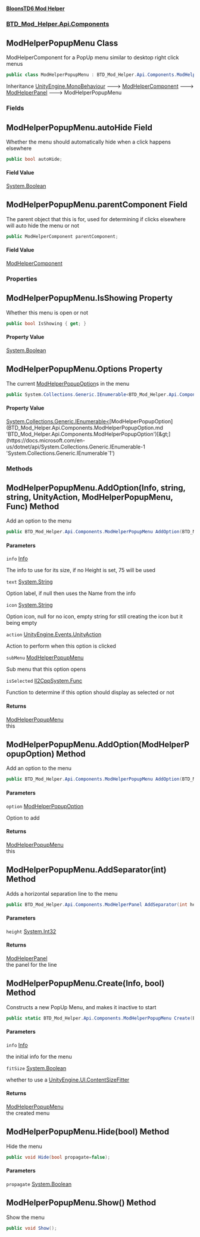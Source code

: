 #### [BloonsTD6 Mod Helper](README.md 'README')
### [BTD_Mod_Helper.Api.Components](README.md#BTD_Mod_Helper.Api.Components 'BTD_Mod_Helper.Api.Components')

## ModHelperPopupMenu Class

ModHelperComponent for a PopUp menu similar to desktop right click menus

```csharp
public class ModHelperPopupMenu : BTD_Mod_Helper.Api.Components.ModHelperPanel
```

Inheritance [UnityEngine.MonoBehaviour](https://docs.microsoft.com/en-us/dotnet/api/UnityEngine.MonoBehaviour 'UnityEngine.MonoBehaviour') &#129106; [ModHelperComponent](BTD_Mod_Helper.Api.Components.ModHelperComponent.md 'BTD_Mod_Helper.Api.Components.ModHelperComponent') &#129106; [ModHelperPanel](BTD_Mod_Helper.Api.Components.ModHelperPanel.md 'BTD_Mod_Helper.Api.Components.ModHelperPanel') &#129106; ModHelperPopupMenu
### Fields

<a name='BTD_Mod_Helper.Api.Components.ModHelperPopupMenu.autoHide'></a>

## ModHelperPopupMenu.autoHide Field

Whether the menu should automatically hide when a click happens elsewhere

```csharp
public bool autoHide;
```

#### Field Value
[System.Boolean](https://docs.microsoft.com/en-us/dotnet/api/System.Boolean 'System.Boolean')

<a name='BTD_Mod_Helper.Api.Components.ModHelperPopupMenu.parentComponent'></a>

## ModHelperPopupMenu.parentComponent Field

The parent object that this is for, used for determining if clicks elsewhere will auto hide the menu or not

```csharp
public ModHelperComponent parentComponent;
```

#### Field Value
[ModHelperComponent](BTD_Mod_Helper.Api.Components.ModHelperComponent.md 'BTD_Mod_Helper.Api.Components.ModHelperComponent')
### Properties

<a name='BTD_Mod_Helper.Api.Components.ModHelperPopupMenu.IsShowing'></a>

## ModHelperPopupMenu.IsShowing Property

Whether this menu is open or not

```csharp
public bool IsShowing { get; }
```

#### Property Value
[System.Boolean](https://docs.microsoft.com/en-us/dotnet/api/System.Boolean 'System.Boolean')

<a name='BTD_Mod_Helper.Api.Components.ModHelperPopupMenu.Options'></a>

## ModHelperPopupMenu.Options Property

The current [ModHelperPopupOption](BTD_Mod_Helper.Api.Components.ModHelperPopupOption.md 'BTD_Mod_Helper.Api.Components.ModHelperPopupOption')s in the menu

```csharp
public System.Collections.Generic.IEnumerable<BTD_Mod_Helper.Api.Components.ModHelperPopupOption> Options { get; }
```

#### Property Value
[System.Collections.Generic.IEnumerable&lt;](https://docs.microsoft.com/en-us/dotnet/api/System.Collections.Generic.IEnumerable-1 'System.Collections.Generic.IEnumerable`1')[ModHelperPopupOption](BTD_Mod_Helper.Api.Components.ModHelperPopupOption.md 'BTD_Mod_Helper.Api.Components.ModHelperPopupOption')[&gt;](https://docs.microsoft.com/en-us/dotnet/api/System.Collections.Generic.IEnumerable-1 'System.Collections.Generic.IEnumerable`1')
### Methods

<a name='BTD_Mod_Helper.Api.Components.ModHelperPopupMenu.AddOption(BTD_Mod_Helper.Api.Components.Info,string,string,UnityAction,BTD_Mod_Helper.Api.Components.ModHelperPopupMenu,Func_bool_)'></a>

## ModHelperPopupMenu.AddOption(Info, string, string, UnityAction, ModHelperPopupMenu, Func<bool>) Method

Add an option to the menu

```csharp
public BTD_Mod_Helper.Api.Components.ModHelperPopupMenu AddOption(BTD_Mod_Helper.Api.Components.Info info, string text=null, string icon=null, UnityAction action=null, BTD_Mod_Helper.Api.Components.ModHelperPopupMenu subMenu=null, Func<bool> isSelected=null);
```
#### Parameters

<a name='BTD_Mod_Helper.Api.Components.ModHelperPopupMenu.AddOption(BTD_Mod_Helper.Api.Components.Info,string,string,UnityAction,BTD_Mod_Helper.Api.Components.ModHelperPopupMenu,Func_bool_).info'></a>

`info` [Info](BTD_Mod_Helper.Api.Components.Info.md 'BTD_Mod_Helper.Api.Components.Info')

The info to use for its size, if no Height is set, 75 will be used

<a name='BTD_Mod_Helper.Api.Components.ModHelperPopupMenu.AddOption(BTD_Mod_Helper.Api.Components.Info,string,string,UnityAction,BTD_Mod_Helper.Api.Components.ModHelperPopupMenu,Func_bool_).text'></a>

`text` [System.String](https://docs.microsoft.com/en-us/dotnet/api/System.String 'System.String')

Option label, if null then uses the Name from the info

<a name='BTD_Mod_Helper.Api.Components.ModHelperPopupMenu.AddOption(BTD_Mod_Helper.Api.Components.Info,string,string,UnityAction,BTD_Mod_Helper.Api.Components.ModHelperPopupMenu,Func_bool_).icon'></a>

`icon` [System.String](https://docs.microsoft.com/en-us/dotnet/api/System.String 'System.String')

Option icon, null for no icon, empty string for still creating the icon but it being empty

<a name='BTD_Mod_Helper.Api.Components.ModHelperPopupMenu.AddOption(BTD_Mod_Helper.Api.Components.Info,string,string,UnityAction,BTD_Mod_Helper.Api.Components.ModHelperPopupMenu,Func_bool_).action'></a>

`action` [UnityEngine.Events.UnityAction](https://docs.microsoft.com/en-us/dotnet/api/UnityEngine.Events.UnityAction 'UnityEngine.Events.UnityAction')

Action to perform when this option is clicked

<a name='BTD_Mod_Helper.Api.Components.ModHelperPopupMenu.AddOption(BTD_Mod_Helper.Api.Components.Info,string,string,UnityAction,BTD_Mod_Helper.Api.Components.ModHelperPopupMenu,Func_bool_).subMenu'></a>

`subMenu` [ModHelperPopupMenu](BTD_Mod_Helper.Api.Components.ModHelperPopupMenu.md 'BTD_Mod_Helper.Api.Components.ModHelperPopupMenu')

Sub menu that this option opens

<a name='BTD_Mod_Helper.Api.Components.ModHelperPopupMenu.AddOption(BTD_Mod_Helper.Api.Components.Info,string,string,UnityAction,BTD_Mod_Helper.Api.Components.ModHelperPopupMenu,Func_bool_).isSelected'></a>

`isSelected` [Il2CppSystem.Func](https://docs.microsoft.com/en-us/dotnet/api/Il2CppSystem.Func 'Il2CppSystem.Func')

Function to determine if this option should display as selected or not

#### Returns
[ModHelperPopupMenu](BTD_Mod_Helper.Api.Components.ModHelperPopupMenu.md 'BTD_Mod_Helper.Api.Components.ModHelperPopupMenu')  
this

<a name='BTD_Mod_Helper.Api.Components.ModHelperPopupMenu.AddOption(BTD_Mod_Helper.Api.Components.ModHelperPopupOption)'></a>

## ModHelperPopupMenu.AddOption(ModHelperPopupOption) Method

Add an option to the menu

```csharp
public BTD_Mod_Helper.Api.Components.ModHelperPopupMenu AddOption(BTD_Mod_Helper.Api.Components.ModHelperPopupOption option);
```
#### Parameters

<a name='BTD_Mod_Helper.Api.Components.ModHelperPopupMenu.AddOption(BTD_Mod_Helper.Api.Components.ModHelperPopupOption).option'></a>

`option` [ModHelperPopupOption](BTD_Mod_Helper.Api.Components.ModHelperPopupOption.md 'BTD_Mod_Helper.Api.Components.ModHelperPopupOption')

Option to add

#### Returns
[ModHelperPopupMenu](BTD_Mod_Helper.Api.Components.ModHelperPopupMenu.md 'BTD_Mod_Helper.Api.Components.ModHelperPopupMenu')  
this

<a name='BTD_Mod_Helper.Api.Components.ModHelperPopupMenu.AddSeparator(int)'></a>

## ModHelperPopupMenu.AddSeparator(int) Method

Adds a horizontal separation line to the menu

```csharp
public BTD_Mod_Helper.Api.Components.ModHelperPanel AddSeparator(int height=2);
```
#### Parameters

<a name='BTD_Mod_Helper.Api.Components.ModHelperPopupMenu.AddSeparator(int).height'></a>

`height` [System.Int32](https://docs.microsoft.com/en-us/dotnet/api/System.Int32 'System.Int32')

#### Returns
[ModHelperPanel](BTD_Mod_Helper.Api.Components.ModHelperPanel.md 'BTD_Mod_Helper.Api.Components.ModHelperPanel')  
the panel for the line

<a name='BTD_Mod_Helper.Api.Components.ModHelperPopupMenu.Create(BTD_Mod_Helper.Api.Components.Info,bool)'></a>

## ModHelperPopupMenu.Create(Info, bool) Method

Constructs a new PopUp Menu, and makes it inactive to start

```csharp
public static BTD_Mod_Helper.Api.Components.ModHelperPopupMenu Create(BTD_Mod_Helper.Api.Components.Info info, bool fitSize=true);
```
#### Parameters

<a name='BTD_Mod_Helper.Api.Components.ModHelperPopupMenu.Create(BTD_Mod_Helper.Api.Components.Info,bool).info'></a>

`info` [Info](BTD_Mod_Helper.Api.Components.Info.md 'BTD_Mod_Helper.Api.Components.Info')

the initial info for the menu

<a name='BTD_Mod_Helper.Api.Components.ModHelperPopupMenu.Create(BTD_Mod_Helper.Api.Components.Info,bool).fitSize'></a>

`fitSize` [System.Boolean](https://docs.microsoft.com/en-us/dotnet/api/System.Boolean 'System.Boolean')

whether to use a [UnityEngine.UI.ContentSizeFitter](https://docs.microsoft.com/en-us/dotnet/api/UnityEngine.UI.ContentSizeFitter 'UnityEngine.UI.ContentSizeFitter')

#### Returns
[ModHelperPopupMenu](BTD_Mod_Helper.Api.Components.ModHelperPopupMenu.md 'BTD_Mod_Helper.Api.Components.ModHelperPopupMenu')  
the created menu

<a name='BTD_Mod_Helper.Api.Components.ModHelperPopupMenu.Hide(bool)'></a>

## ModHelperPopupMenu.Hide(bool) Method

Hide the menu

```csharp
public void Hide(bool propagate=false);
```
#### Parameters

<a name='BTD_Mod_Helper.Api.Components.ModHelperPopupMenu.Hide(bool).propagate'></a>

`propagate` [System.Boolean](https://docs.microsoft.com/en-us/dotnet/api/System.Boolean 'System.Boolean')

<a name='BTD_Mod_Helper.Api.Components.ModHelperPopupMenu.Show()'></a>

## ModHelperPopupMenu.Show() Method

Show the menu

```csharp
public void Show();
```